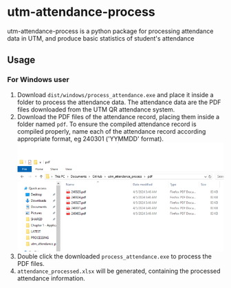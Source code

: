 # utm-attendance-process

utm-attendance-process is a python package for processing attendance data in 
UTM, and produce basic statistics of student's attendance

## Usage

### For Windows user

1. Download `dist/windows/process_attendance.exe` and place it inside a folder 
to process the attendance data. The attendance data are the PDF files downloaded 
from the UTM QR attendance system.
1. Download the PDF files of the attendance record, placing them inside a folder 
named `pdf`. To ensure the compiled attendance record is compiled properly, 
name each of the attendance record according appropriate format, eg 240301 
('YYMMDD' format).
![alt text](docs/image-1.png)
1. Double click the downloaded `process_attendance.exe` to process the PDF files.
1. `attendance_processed.xlsx` will be generated, containing the processed
attendance information.
